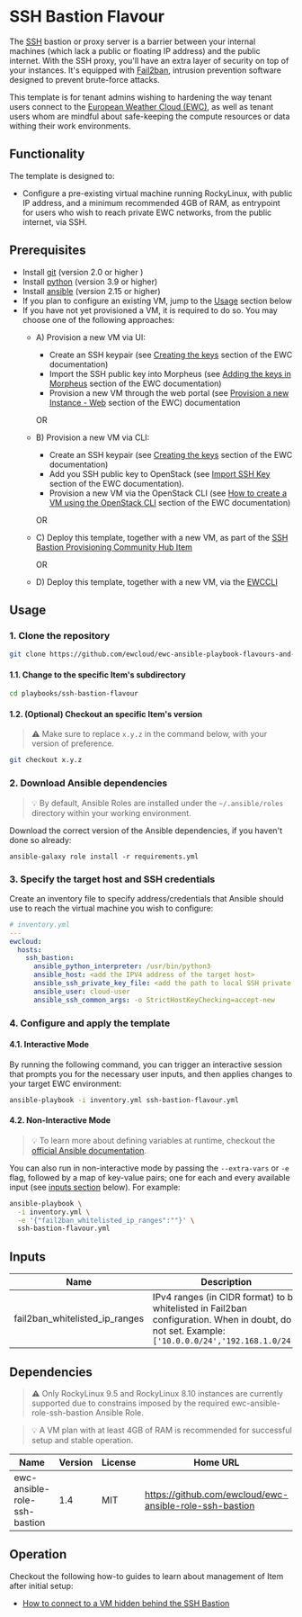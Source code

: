 # SSH Bastion Flavour
The [SSH](https://en.wikipedia.org/wiki/Secure_Shell) bastion or proxy server
is a barrier between your internal machines (which lack a public or floating IP
address) and the public internet. With the SSH proxy, you'll have an extra layer of
security on top of your instances. It's equipped with
[Fail2ban](https://github.com/fail2ban/fail2ban),
intrusion prevention software designed to prevent brute-force attacks.

This template is for tenant admins wishing to hardening the way tenant users
connect to the [European Weather Cloud (EWC)](https://europeanweather.cloud/),
as well as tenant users whom are mindful about safe-keeping the compute resources
or data withing their work environments.

## Functionality
The template is designed to:

* Configure a pre-existing virtual machine running RockyLinux, with public IP
address, and a minimum recommended 4GB of RAM, as entrypoint for users who
wish to reach private EWC networks, from the public internet, via SSH.

## Prerequisites

* Install [git](https://git-scm.com/downloads) (version 2.0 or higher )
* Install [python](https://www.python.org/downloads) (version 3.9 or higher) 
* Install [ansible](https://pypi.org/project/ansible) (version 2.15 or higher)
* If you plan to configure an existing VM, jump to the [Usage](#usage) section below
* If you have not yet provisioned a VM, it is required to do so. You may choose one of the following approaches:
  * A) Provision a new VM via UI:
    * Create an SSH keypair (see [Creating the keys](https://confluence.ecmwf.int/display/EWCLOUDKB/Add+your+SSH+key+pair+to+Morpheus#AddyourSSHkeypairtoMorpheus-Creatingthekeys) section of the EWC documentation)
    * Import the SSH public key into Morpheus (see [Adding the keys in Morpheus](https://confluence.ecmwf.int/display/EWCLOUDKB/Add+your+SSH+key+pair+to+Morpheus#AddyourSSHkeypairtoMorpheus-AddingthekeysinMorpheus) section of the EWC documentation)
    * Provision a new VM through the web portal (see [Provision a new Instance - Web](https://confluence.ecmwf.int/display/EWCLOUDKB/Provision+a+new+instance+-+web) section of the EWC) documentation

    OR 
  * B) Provision a new VM via CLI:
    * Create an SSH keypair (see [Creating the keys](https://confluence.ecmwf.int/display/EWCLOUDKB/Add+your+SSH+key+pair+to+Morpheus#AddyourSSHkeypairtoMorpheus-Creatingthekeys) section of the EWC documentation)
    * Add you SSH public key to OpenStack (see [Import SSH Key](https://confluence.ecmwf.int/display/EWCLOUDKB/EWC+-+OpenStack+Command-Line+client#EWCOpenStackCommandLineclient-ImportSSHkey) section of the EWC documentation).
    * Provision a new VM via the OpenStack CLI (see [How to create a VM using the OpenStack CLI](https://confluence.ecmwf.int/display/EWCLOUDKB/EWC+-+How+to+create+a+VM+using+the+Openstack+CLI) section of the EWC documentation)
  
    OR
  * C) Deploy this template, together with a new VM, as part of the [SSH Bastion Provisioning Community Hub Item](https://europeanweather.cloud/community-hub/ssh-bastion-provisioning)

    OR
  * D) Deploy this template, together with a new VM, via the [EWCCLI](https://pypi.org/project/ewccli/)


## Usage

### 1. Clone the repository

```bash
git clone https://github.com/ewcloud/ewc-ansible-playbook-flavours-and-provisioning.git
```

#### 1.1. Change to the specific Item's subdirectory

```bash
cd playbooks/ssh-bastion-flavour
```

#### 1.2. (Optional) Checkout an specific Item's version
>⚠️ Make sure to replace `x.y.z` in the command below, with your version of preference.

```bash
git checkout x.y.z
```


### 2. Download Ansible dependencies
>💡 By default, Ansible Roles are installed under the `~/.ansible/roles` directory within your working environment.

Download the correct version of the Ansible dependencies, if you haven't done so already:

```
ansible-galaxy role install -r requirements.yml
```

### 3. Specify the target host and SSH credentials
Create an inventory file to specify address/credentials that Ansible should use
to reach the virtual machine you wish to configure:

```yaml
# inventory.yml
---
ewcloud:
  hosts:
    ssh_bastion:
      ansible_python_interpreter: /usr/bin/python3
      ansible_host: <add the IPV4 address of the target host>
      ansible_ssh_private_key_file: <add the path to local SSH private key file>
      ansible_user: cloud-user
      ansible_ssh_common_args: -o StrictHostKeyChecking=accept-new
```

### 4. Configure and apply the template

#### 4.1. Interactive Mode

By running the following command, you can trigger an interactive session that
prompts you for the necessary user inputs, and then applies changes to your
target EWC environment:

```bash
ansible-playbook -i inventory.yml ssh-bastion-flavour.yml
```

#### 4.2. Non-Interactive Mode

>💡 To learn more about defining variables at runtime, checkout the
[official Ansible documentation](https://docs.ansible.com/ansible/latest/playbook_guide/playbooks_variables.html).

You can also run in non-interactive mode by passing the
`--extra-vars` or `-e` flag, followed by a map of  key-value pairs; one for
each and every available input (see [inputs section](#inputs) below). For
example:

```bash
ansible-playbook \
  -i inventory.yml \
  -e '{"fail2ban_whitelisted_ip_ranges":""}' \
  ssh-bastion-flavour.yml
```

## Inputs

| Name | Description | Type | Default | Required |
|------|-------------|------|---------|----------|
| fail2ban_whitelisted_ip_ranges | IPv4 ranges (in CIDR format) to be whitelisted in Fail2ban configuration. When in doubt, do not set. Example: `['10.0.0.0/24','192.168.1.0/24']` | `list(string)` | `''` | no |

## Dependencies

> ⚠️ Only RockyLinux 9.5 and RockyLinux 8.10 instances are currently supported due
to constrains imposed by the required ewc-ansible-role-ssh-bastion Ansible
Role.

> 💡 A VM plan with at least 4GB of RAM is recommended for successful setup and
stable operation.

| Name | Version | License |Home URL |
|------|---------|-------|-------|
| ewc-ansible-role-ssh-bastion | 1.4 | MIT | https://github.com/ewcloud/ewc-ansible-role-ssh-bastion |

## Operation
Checkout the following how-to guides to learn about management of Item after initial setup:
* [How to connect to a VM hidden behind the SSH Bastion](./docs/how-to/how-to-connect-to-a-vm-hidden-behind-the-ssh-bastion.md)
